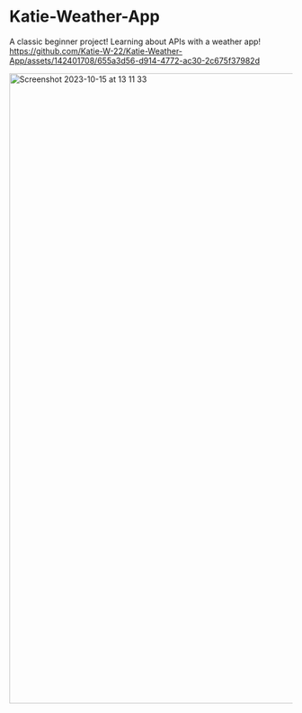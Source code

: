 # Katie-Weather-App
A classic beginner project! Learning about APIs with a weather app!
https://github.com/Katie-W-22/Katie-Weather-App/assets/142401708/655a3d56-d914-4772-ac30-2c675f37982d


<img width="1120" alt="Screenshot 2023-10-15 at 13 11 33" src="https://github.com/Katie-W-22/Katie-Weather-App/assets/142401708/db6eef08-f570-4f1e-b195-21097b918091">
